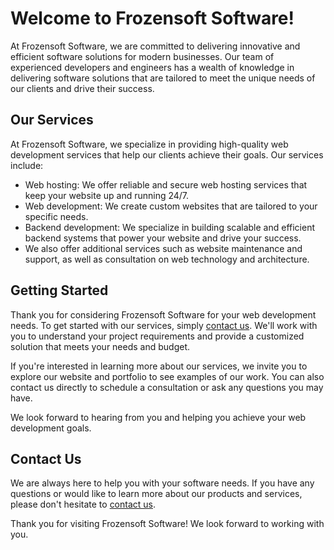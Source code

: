 # Welcome to Frozensoft Software!

At Frozensoft Software, we are committed to delivering innovative and efficient software solutions for modern businesses. Our team of experienced developers and engineers has a wealth of knowledge in delivering software solutions that are tailored to meet the unique needs of our clients and drive their success.

## Our Services

At Frozensoft Software, we specialize in providing high-quality web development services that help our clients achieve their goals. Our services include:

- Web hosting: We offer reliable and secure web hosting services that keep your website up and running 24/7.
- Web development: We create custom websites that are tailored to your specific needs.
- Backend development: We specialize in building scalable and efficient backend systems that power your website and drive your success.
- We also offer additional services such as website maintenance and support, as well as consultation on web technology and architecture.

## Getting Started

Thank you for considering Frozensoft Software for your web development needs. To get started with our services, simply [contact us](https://frozensoftsoftware.com/contact). We'll work with you to understand your project requirements and provide a customized solution that meets your needs and budget.

If you're interested in learning more about our services, we invite you to explore our website and portfolio to see examples of our work. You can also contact us directly to schedule a consultation or ask any questions you may have.

We look forward to hearing from you and helping you achieve your web development goals.

## Contact Us

We are always here to help you with your software needs. If you have any questions or would like to learn more about our products and services, please don't hesitate to [contact us](https://frozensoftsoftware.com/contact).

Thank you for visiting Frozensoft Software! We look forward to working with you.
